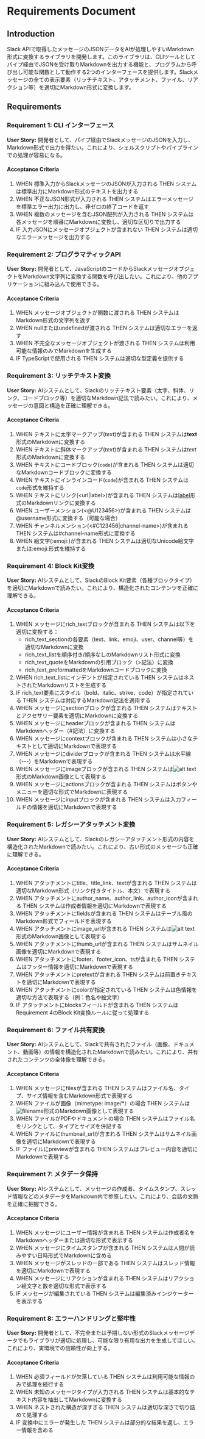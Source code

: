 # Requirements Document

## Introduction

Slack APIで取得したメッセージのJSONデータをAIが処理しやすいMarkdown形式に変換するライブラリを開発します。このライブラリは、CLIツールとしてパイプ経由でJSONを受け取りMarkdownを出力する機能と、プログラムから呼び出し可能な関数として動作する2つのインターフェースを提供します。Slackメッセージの全ての表示要素（リッチテキスト、アタッチメント、ファイル、リアクション等）を適切にMarkdown形式に変換します。

## Requirements

### Requirement 1: CLI インターフェース

**User Story:** 開発者として、パイプ経由でSlackメッセージのJSONを入力し、Markdown形式で出力を得たい。これにより、シェルスクリプトやパイプラインでの処理が容易になる。

#### Acceptance Criteria

1. WHEN 標準入力からSlackメッセージのJSONが入力される THEN システムは標準出力にMarkdown形式のテキストを出力する
2. WHEN 不正なJSON形式が入力される THEN システムはエラーメッセージを標準エラー出力に出力し、非ゼロの終了コードを返す
3. WHEN 複数のメッセージを含むJSON配列が入力される THEN システムは各メッセージを順番にMarkdownに変換し、適切な区切りで出力する
4. IF 入力JSONにメッセージオブジェクトが含まれない THEN システムは適切なエラーメッセージを出力する

### Requirement 2: プログラマティックAPI

**User Story:** 開発者として、JavaScriptのコードからSlackメッセージオブジェクトをMarkdown文字列に変換する関数を呼び出したい。これにより、他のアプリケーションに組み込んで使用できる。

#### Acceptance Criteria

1. WHEN メッセージオブジェクトが関数に渡される THEN システムはMarkdown形式の文字列を返す
2. WHEN nullまたはundefinedが渡される THEN システムは適切なエラーを返す
3. WHEN 不完全なメッセージオブジェクトが渡される THEN システムは利用可能な情報のみでMarkdownを生成する
4. IF TypeScriptで使用される THEN システムは適切な型定義を提供する

### Requirement 3: リッチテキスト変換

**User Story:** AIシステムとして、Slackのリッチテキスト要素（太字、斜体、リンク、コードブロック等）を適切なMarkdown記法で読みたい。これにより、メッセージの意図と構造を正確に理解できる。

#### Acceptance Criteria

1. WHEN テキストに太字マークアップ(*text*)が含まれる THEN システムは**text**形式のMarkdownに変換する
2. WHEN テキストに斜体マークアップ(_text_)が含まれる THEN システムは*text*形式のMarkdownに変換する
3. WHEN テキストにコードブロック(```code```)が含まれる THEN システムは適切なMarkdownコードブロックに変換する
4. WHEN テキストにインラインコード(`code`)が含まれる THEN システムは`code`形式を維持する
5. WHEN テキストにリンク(<url|label>)が含まれる THEN システムは[label](url)形式のMarkdownリンクに変換する
6. WHEN ユーザーメンション(<@U123456>)が含まれる THEN システムは@username形式に変換する（可能な場合）
7. WHEN チャンネルメンション(<#C123456|channel-name>)が含まれる THEN システムは#channel-name形式に変換する
8. WHEN 絵文字(:emoji:)が含まれる THEN システムは適切なUnicode絵文字または:emoji:形式を維持する

### Requirement 4: Block Kit変換

**User Story:** AIシステムとして、SlackのBlock Kit要素（各種ブロックタイプ）を適切にMarkdownで読みたい。これにより、構造化されたコンテンツを正確に理解できる。

#### Acceptance Criteria

1. WHEN メッセージにrich_textブロックが含まれる THEN システムは以下を適切に変換する：
   - rich_text_sectionの各要素（text、link、emoji、user、channel等）を適切なMarkdownに変換
   - rich_text_listを順序付き/順序なしのMarkdownリスト形式に変換
   - rich_text_quoteをMarkdownの引用ブロック（>記法）に変換
   - rich_text_preformattedをMarkdownコードブロックに変換
2. WHEN rich_text_listにインデントが指定されている THEN システムはネストされたMarkdownリストを生成する
3. IF rich_text要素にスタイル（bold、italic、strike、code）が指定されている THEN システムは対応するMarkdown記法を適用する
4. WHEN メッセージにsectionブロックが含まれる THEN システムはテキストとアクセサリー要素を適切にMarkdownに変換する
5. WHEN メッセージにheaderブロックが含まれる THEN システムはMarkdownヘッダー（#記法）に変換する
6. WHEN メッセージにcontextブロックが含まれる THEN システムは小さなテキストとして適切にMarkdownで表現する
7. WHEN メッセージにdividerブロックが含まれる THEN システムは水平線（---）をMarkdownで表現する
8. WHEN メッセージにimageブロックが含まれる THEN システムは![alt text](url)形式のMarkdown画像として表現する
9. WHEN メッセージにactionsブロックが含まれる THEN システムはボタンやメニューを適切な形式でMarkdownに表現する
10. WHEN メッセージにinputブロックが含まれる THEN システムは入力フィールドの情報を適切にMarkdownで表現する

### Requirement 5: レガシーアタッチメント変換

**User Story:** AIシステムとして、Slackのレガシーアタッチメント形式の内容を構造化されたMarkdownで読みたい。これにより、古い形式のメッセージも正確に理解できる。

#### Acceptance Criteria

1. WHEN アタッチメントにtitle、title_link、textが含まれる THEN システムは適切なMarkdown形式（リンク付きタイトル、本文）で表現する
2. WHEN アタッチメントにauthor_name、author_link、author_iconが含まれる THEN システムは作成者情報を適切にMarkdownで表現する
3. WHEN アタッチメントにfieldsが含まれる THEN システムはテーブル風のMarkdown形式でフィールドを表現する
4. WHEN アタッチメントにimage_urlが含まれる THEN システムは![alt text](url)形式のMarkdown画像として表現する
5. WHEN アタッチメントにthumb_urlが含まれる THEN システムはサムネイル画像を適切にMarkdownで表現する
6. WHEN アタッチメントにfooter、footer_icon、tsが含まれる THEN システムはフッター情報を適切にMarkdownで表現する
7. WHEN アタッチメントにpretextが含まれる THEN システムは前置きテキストを適切にMarkdownで表現する
8. WHEN アタッチメントにcolorが指定されている THEN システムは色情報を適切な方法で表現する（例：色名や絵文字）
9. IF アタッチメントにblocksフィールドが含まれる THEN システムはRequirement 4のBlock Kit変換ルールに従って処理する

### Requirement 6: ファイル共有変換

**User Story:** AIシステムとして、Slackで共有されたファイル（画像、ドキュメント、動画等）の情報を構造化されたMarkdownで読みたい。これにより、共有されたコンテンツの全体像を理解できる。

#### Acceptance Criteria

1. WHEN メッセージにfilesが含まれる THEN システムはファイル名、タイプ、サイズ情報を含むMarkdown形式で表現する
2. WHEN ファイルが画像（mimetype: image/*）の場合 THEN システムは![filename](url)形式のMarkdown画像として表現する
3. WHEN ファイルがPDFやドキュメントの場合 THEN システムはファイル名をリンクとして、タイプとサイズを併記する
4. WHEN ファイルにthumbnail_urlが含まれる THEN システムはサムネイル画像を適切にMarkdownで表現する
5. IF ファイルにpreviewが含まれる THEN システムはプレビュー内容を適切にMarkdownで表現する

### Requirement 7: メタデータ保持

**User Story:** AIシステムとして、メッセージの作成者、タイムスタンプ、スレッド情報などのメタデータをMarkdown内で参照したい。これにより、会話の文脈を正確に把握できる。

#### Acceptance Criteria

1. WHEN メッセージにユーザー情報が含まれる THEN システムは作成者名をMarkdownヘッダーまたは適切な形式で表示する
2. WHEN メッセージにタイムスタンプが含まれる THEN システムは人間が読みやすい日時形式でMarkdownに含める
3. WHEN メッセージがスレッドの一部である THEN システムはスレッド情報を適切にMarkdownで表現する
4. WHEN メッセージにリアクションが含まれる THEN システムはリアクション絵文字と数を適切な形式で表示する
5. IF メッセージが編集されている THEN システムは編集済みインジケーターを表示する

### Requirement 8: エラーハンドリングと堅牢性

**User Story:** 開発者として、不完全または予期しない形式のSlackメッセージデータでもライブラリが適切に処理し、可能な限り有用な出力を生成してほしい。これにより、実環境での信頼性が向上する。

#### Acceptance Criteria

1. WHEN 必須フィールドが欠落している THEN システムは利用可能な情報のみで処理を続行する
2. WHEN 未知のメッセージタイプが入力される THEN システムは基本的なテキスト内容を抽出してMarkdownに変換する
3. WHEN ネストされた構造が深すぎる THEN システムは適切な深さで切り詰めて処理する
4. IF 変換中にエラーが発生した THEN システムは部分的な結果を返し、エラー情報を含める